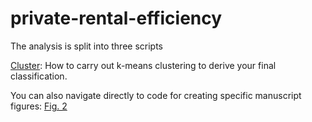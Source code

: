 # private-rental-efficiency
The analysis is split into three scripts

[Cluster](https://github.com/CaitHRobinson/private-rental-efficiency/cluster.r): How to carry out k-means clustering to derive your final classification.

You can also navigate directly to code for creating specific manuscript figures: [Fig. 2](https://github.com/CaitHRobinson/private-rental-efficiency/blob/e581ca8755b9ed5b60f1bff08d9aa2e79fad6e35/cluster.r#L245)
